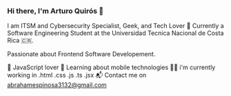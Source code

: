 ### Hi there, I'm Arturo Quirós 👋

I am ITSM and Cybersecurity Specialist, Geek, and Tech Lover 🤖
Currently a Software Engineering Student at the Universidad Tecnica Nacional de Costa Rica 🇨🇷.

Passionate about Frontend Software Developement.

💛 JavaScript lover
🌱 Learning about mobile technologies
👨‍💻 i'm currently working in .html .css .js .ts .jsx
📬 Contact me on abrahamespinosa3132@gmail.com

